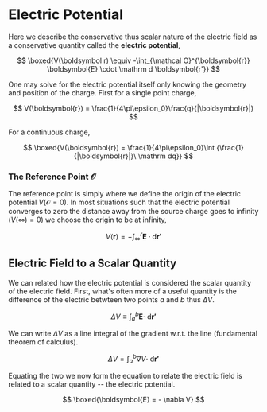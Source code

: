 #  Electric Potential
Here we describe the conservative thus scalar nature of the electric field as a conservative quantity called the **electric potential**,

$$
\boxed{V(\boldsymbol r) \equiv -\int_{\mathcal O}^{\boldsymbol{r}} \boldsymbol{E} \cdot \mathrm d \boldsymbol{r'}}
$$

One may solve for the electric potential itself only knowing the geometry and position of the charge. First for a single point charge,

$$
V(\boldsymbol{r}) = \frac{1}{4\pi\epsilon_0}\frac{q}{|\boldsymbol{r}|}
$$

For a continuous charge,

$$
\boxed{V(\boldsymbol{r}) = \frac{1}{4\pi\epsilon_0}\int {\frac{1}{|\boldsymbol{r}|}\ \mathrm dq}}
$$

### The Reference Point $\mathcal O$

The reference point is simply where we define the origin of the electric potential $V(\mathcal{O} = 0)$. In most situations such that the electric potential converges to zero the distance away from the source charge goes to infinity ($V(\infty) = 0$) we choose the origin to be at infinity,

$$
V(\boldsymbol r) = - \int_{\infty}^{r} \boldsymbol{E} \cdot \mathrm d \boldsymbol{r'}
$$

## Electric Field to a Scalar Quantity

We can related how the electric potential is considered the scalar quantity of the electric field. First, what's often more of a useful quantity is the difference of the electric betwteen two points $a$ and $b$ thus $\Delta V$.

$$
\Delta V \equiv \int_a^b \boldsymbol{E} \cdot \ \mathrm d \boldsymbol{r'}
$$

We can write $\Delta V$ as a line integral of the gradient w.r.t. the line (fundamental theorem of calculus).

$$
\Delta V = \int_{a}^{b}{\nabla V} \cdot \ \mathrm d \boldsymbol{r'}
$$

Equating the two we now form the equation to relate the electric field is related to a scalar quantity -- the electric potential.

$$
\boxed{\boldsymbol{E} = - \nabla V}
$$